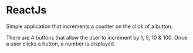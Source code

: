 # ReactJs

Simple application that increments a counter on the click of a button.

There are 4 buttons that allow the user to increment by 1, 5, 10 & 100.
Once a user clicks a button, a number is displayed.
